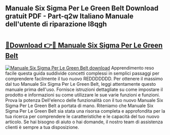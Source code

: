 ## Manuale Six Sigma Per Le Green Belt Download gratuit PDF - Part-q2w Italiano Manuale dell'utente di riparazione l8qgh

# <h2><a href="http://dfee0hz.blite.top/?on=Manuale+Six+Sigma+Per+Le+Green+Belt">🔗Download 👉🔴 Manuale Six Sigma Per Le Green Belt</a></h2>

[![Manuale Six Sigma Per Le Green Belt download](https://i.imgur.com/lujVjoI.png)](http://dfee0hz.blite.top/?on=Manuale+Six+Sigma+Per+Le+Green+Belt)
Apprendimento reso facile questa guida suddivide concetti complessi in semplici passaggi per comprendere facilmente il tuo nuovo REDDDDDDD. Per ottenere il massimo dal tuo Manuale Six Sigma Per Le Green Belt, leggi attentamente questo manuale prima dell'uso. Fornisce istruzioni dettagliate su come impostare il prodotto e informazioni su come utilizzare le sue varie funzioni e funzioni. Prova la potenza Dell'elenco delle funzionalità con il tuo nuovo Manuale Six Sigma Per Le Green Belt a portata di mano. Riteniamo che Manuale Six Sigma Per Le Green Belt sia stata una risorsa completa e approfondita per la tua ricerca per comprendere le caratteristiche e le capacità del tuo nuovo articolo. Se hai bisogno di aiuto o hai domande, il nostro team di assistenza clienti è sempre a tua disposizione.
